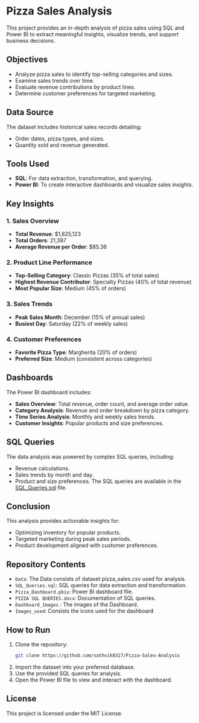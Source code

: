 # Pizza Sales Analysis

This project provides an in-depth analysis of pizza sales using SQL and Power BI to extract meaningful insights, visualize trends, and support business decisions.

## Objectives
- Analyze pizza sales to identify top-selling categories and sizes.
- Examine sales trends over time.
- Evaluate revenue contributions by product lines.
- Determine customer preferences for targeted marketing.

## Data Source
The dataset includes historical sales records detailing:
- Order dates, pizza types, and sizes.
- Quantity sold and revenue generated.

## Tools Used
- **SQL**: For data extraction, transformation, and querying.
- **Power BI**: To create interactive dashboards and visualize sales insights.

## Key Insights

### 1. Sales Overview
- **Total Revenue**: $1,825,123
- **Total Orders**: 21,387
- **Average Revenue per Order**: $85.36

### 2. Product Line Performance
- **Top-Selling Category**: Classic Pizzas (35% of total sales)
- **Highest Revenue Contributor**: Specialty Pizzas (40% of total revenue)
- **Most Popular Size**: Medium (45% of orders)

### 3. Sales Trends
- **Peak Sales Month**: December (15% of annual sales)
- **Busiest Day**: Saturday (22% of weekly sales)

### 4. Customer Preferences
- **Favorite Pizza Type**: Margherita (20% of orders)
- **Preferred Size**: Medium (consistent across categories)

## Dashboards
The Power BI dashboard includes:
- **Sales Overview**: Total revenue, order count, and average order value.
- **Category Analysis**: Revenue and order breakdown by pizza category.
- **Time Series Analysis**: Monthly and weekly sales trends.
- **Customer Insights**: Popular products and size preferences.

## SQL Queries
The data analysis was powered by complex SQL queries, including:
- Revenue calculations.
- Sales trends by month and day.
- Product and size preferences.
The SQL queries are available in the [SQL_Queries.sql](https://github.com/sathvik8317/Pizza-Sales-Analysis) file.

## Conclusion
This analysis provides actionable insights for:
- Optimizing inventory for popular products.
- Targeted marketing during peak sales periods.
- Product development aligned with customer preferences.

## Repository Contents
- `Data`: The Data consists of dataset pizza_sales.csv used for analysis.
- `SQL_Queries.sql`: SQL queries for data extraction and transformation.
- `Pizza_Dashboard.pbix`: Power BI dashboard file.
- `PIZZA SQL QUERIES.docx`: Documentation of SQL queries.
- `Dashboard_Images` : The images of the Dashboard.
- `Images_used`: Consists the icons used for the dashboard

## How to Run
1. Clone the repository:
    ```bash
    git clone https://github.com/sathvik8317/Pizza-Sales-Analysis
    ```
2. Import the dataset into your preferred database.
3. Use the provided SQL queries for analysis.
4. Open the Power BI file to view and interact with the dashboard.

## License
This project is licensed under the MIT License.
